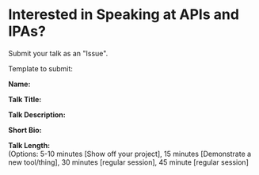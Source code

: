 # Interested in Speaking at APIs and IPAs?

Submit your talk as an "Issue".

Template to submit:

**Name:**

**Talk Title:**

**Talk Description:**

**Short Bio:**

**Talk Length:**  
(Options: 5-10 minutes [Show off your project], 15 minutes [Demonstrate a new tool/thing], 30 minutes [regular session], 45 minute [regular session]
